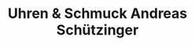 ---
title: "Uhren & Schmuck Andreas Schützinger"
url: /abtenau/uhren-und-schmuck-andreas-schuetzinger/
shop: Schmuck
---